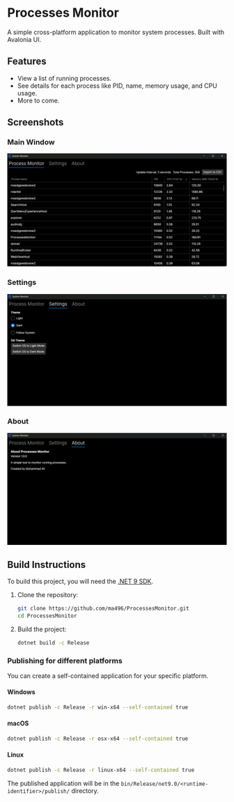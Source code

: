 # Processes Monitor

A simple cross-platform application to monitor system processes. Built with Avalonia UI.

## Features

- View a list of running processes.
- See details for each process like PID, name, memory usage, and CPU usage.
- More to come.

## Screenshots

### Main Window
![Processes Monitor](ProcessesMonitor/Assets/ProcessesMonitor.png)

### Settings
![Settings](ProcessesMonitor/Assets/Settings.png)

### About
![About](ProcessesMonitor/Assets/About.png)

## Build Instructions

To build this project, you will need the [.NET 9 SDK](https://dotnet.microsoft.com/download/dotnet/9.0).

1.  Clone the repository:
    ```bash
    git clone https://github.com/ma496/ProcessesMonitor.git
    cd ProcessesMonitor
    ```

2.  Build the project:
    ```bash
    dotnet build -c Release
    ```

### Publishing for different platforms

You can create a self-contained application for your specific platform.

#### Windows
```bash
dotnet publish -c Release -r win-x64 --self-contained true
```

#### macOS
```bash
dotnet publish -c Release -r osx-x64 --self-contained true
```

#### Linux
```bash
dotnet publish -c Release -r linux-x64 --self-contained true
```

The published application will be in the `bin/Release/net9.0/<runtime-identifier>/publish/` directory. 